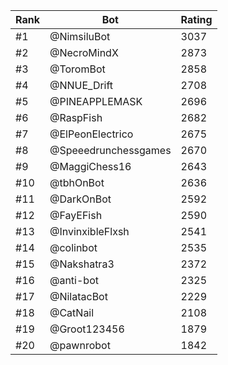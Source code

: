 Rank|Bot|Rating
---|---|---
#1|@NimsiluBot|3037
#2|@NecroMindX|2873
#3|@ToromBot|2858
#4|@NNUE_Drift|2708
#5|@PINEAPPLEMASK|2696
#6|@RaspFish|2682
#7|@ElPeonElectrico|2675
#8|@Speeedrunchessgames|2670
#9|@MaggiChess16|2643
#10|@tbhOnBot|2636
#11|@DarkOnBot|2592
#12|@FayEFish|2590
#13|@InvinxibleFlxsh|2541
#14|@colinbot|2535
#15|@Nakshatra3|2372
#16|@anti-bot|2325
#17|@NilatacBot|2229
#18|@CatNail|2108
#19|@Groot123456|1879
#20|@pawnrobot|1842
